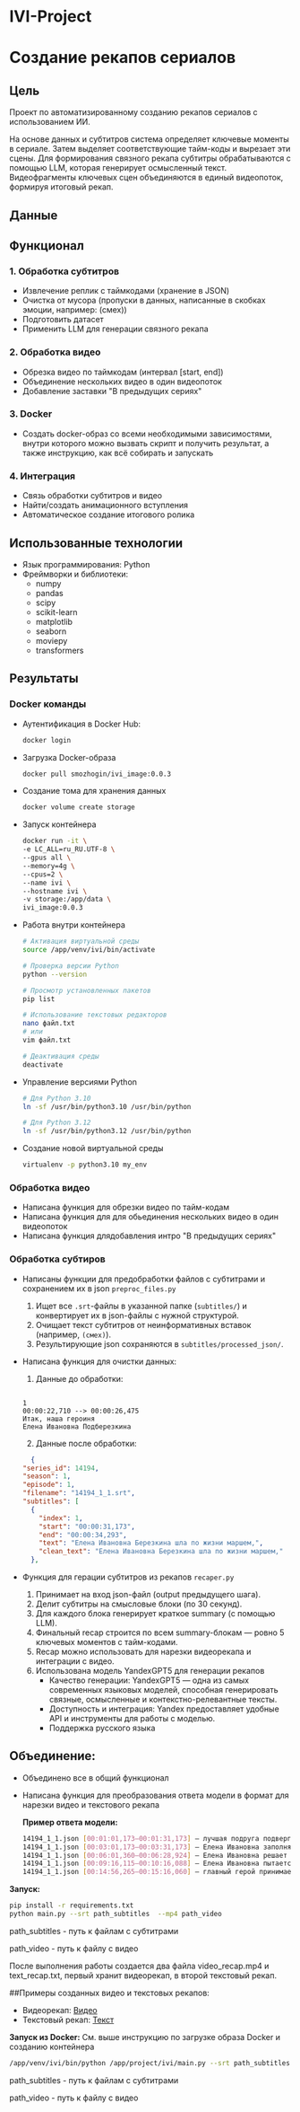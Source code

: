 # IVI-Project

# Создание рекапов сериалов

## Цель
Проект по автоматизированному созданию рекапов сериалов с использованием ИИ.

На основе данных и субтитров система определяет ключевые моменты в сериале. Затем выделяет соответствующие тайм-коды и вырезает эти сцены. Для формирования связного рекапа субтитры обрабатываются с помощью LLM, которая генерирует осмысленный текст. Видеофрагменты ключевых сцен объединяются в единый видеопоток, формируя итоговый рекап.

## Данные

## Функционал

### 1. Обработка субтитров
- Извлечение реплик с таймкодами (хранение в JSON)
- Очистка от мусора (пропуски в данных, написанные в скобках эмоции, например: (смех))
- Подготовить датасет
- Применить LLM для генерации связного рекапа

### 2. Обработка видео
- Обрезка видео по таймкодам (интервал [start, end])
- Объединение нескольких видео в один видеопоток
- Добавление заставки "В предыдущих сериях"

### 3. Docker
- Создать docker-образ со всеми необходимыми зависимостями, внутри которого можно вызвать скрипт и получить результат, а также инструкцию, как всё собирать и запускать

### 4. Интеграция
- Связь обработки субтитров и видео
- Найти/создать анимационного вступления
- Автоматическое создание итогового ролика

## Использованные технологии
- Язык программирования: Python
- Фреймворки и библиотеки:
  - numpy
  - pandas
  - scipy
  - scikit-learn
  - matplotlib
  - seaborn
  - moviepy
  - transformers

 ## Результаты

### Docker команды
- Аутентификация в Docker Hub:
   ```bash
   docker login
- Загрузка Docker-образа
  ```bash
  docker pull smozhogin/ivi_image:0.0.3
- Создание тома для хранения данных
  ```bash
  docker volume create storage
- Запуск контейнера
  ```bash
  docker run -it \
  -e LC_ALL=ru_RU.UTF-8 \
  --gpus all \
  --memory=4g \
  --cpus=2 \
  --name ivi \
  --hostname ivi \
  -v storage:/app/data \
  ivi_image:0.0.3
- Работа внутри контейнера
  ```bash
  # Активация виртуальной среды
  source /app/venv/ivi/bin/activate

  # Проверка версии Python
  python --version

  # Просмотр установленных пакетов
  pip list

  # Использование текстовых редакторов
  nano файл.txt
  # или
  vim файл.txt

  # Деактивация среды
  deactivate
- Управление версиями Python
  ```bash
  # Для Python 3.10
  ln -sf /usr/bin/python3.10 /usr/bin/python

  # Для Python 3.12
  ln -sf /usr/bin/python3.12 /usr/bin/python
- Создание новой виртуальной среды
  ```bash
  virtualenv -p python3.10 my_env

### Обработка видео
- Написана функция для обрезки видео по тайм-кодам
- Написана функция для для обьединения нескольких видео в один видеопоток
- Написана функция длядобавления интро "В предыдущих сериях"

### Обработка субтиров
- Написаны функции для предобработки файлов с субтитрами и сохранением их в json `preproc_files.py`
  1. Ищет все `.srt`-файлы в указанной папке (`subtitles/`) и конвертирует их в json-файлы с нужной структурой.
  2. Очищает текст субтитров от неинформативных вставок (например, `(смех)`).
  3. Результирующие json сохраняются в `subtitles/processed_json/`.
- Написана функция для очистки данных:
  1. Данные до обработки:
    ```srt
    
    1
    00:00:22,710 --> 00:00:26,475
    Итак, наша героиня
    Елена Ивановна Подберезкина
    ```
  2. Данные после обработки: 
  ```json
    {
  "series_id": 14194,
  "season": 1,
  "episode": 1,
  "filename": "14194_1_1.srt",
  "subtitles": [
    {
      "index": 1,
      "start": "00:00:31,173",
      "end": "00:00:34,293",
      "text": "Елена Ивановна Березкина шла по жизни маршем,",
      "clean_text": "Елена Ивановна Березкина шла по жизни маршем,"
    },

- Функция для герации субтитров из рекапов `recaper.py`

  1. Принимает на вход json-файл (output предыдущего шага).
  2. Делит субтитры на смысловые блоки (по 30 секунд).
  3. Для каждого блока генерирует краткое summary (с помощью LLM).
  4. Финальный recap строится по всем summary-блокам — ровно 5 ключевых моментов с тайм-кодами.
  4. Recap можно использовать для нарезки видеорекапа и интеграции с видео.
  5. Использована модель YandexGPT5 для генерации рекапов
     - Качество генерации: YandexGPT5 — одна из самых современных языковых моделей, способная генерировать связные, осмысленные и контекстно-релевантные тексты.
     - Доступность и интеграция: Yandex предоставляет удобные API и инструменты для работы с моделью.
     - Поддержка русского языка

## Объединение:
- Объединено все в общий функционал
- Написана функция для преобразования ответа модели в формат для нарезки видео и текстового рекапа

  **Пример ответа модели:**
  ```bash
  14194_1_1.json [00:01:01,173–00:01:31,173] – лучшая подруга подвергает сомнению привлекательность Елены Ивановны для мужчин, дав ей сутки на то, чтобы это доказать встречей с мужчиной;
  14194_1_1.json [00:03:01,173–00:03:31,173] – Елена Ивановна заполняет анкету для сайта знакомств, слегка искажая свой возраст;
  14194_1_1.json [00:06:01,360–00:06:28,924] – Елена Ивановна решает воспользоваться Тиндером для поиска партнёра, знакомится со шведским мужчиной, который приглашает её в Русский музей;
  14194_1_1.json [00:09:16,115–00:10:16,088] – Елена Ивановна пытается доказать подруге свою привлекательность, используя необычные методы, включая просьбу сделать селфи в кровати;
  14194_1_1.json [00:14:56,265–00:15:16,060] – главный герой принимает решение довериться судьбе и перестать принимать самостоятельные решения относительно своей жизни.


**Запуск:**
```bash
pip install -r requirements.txt
python main.py --srt path_subtitles  --mp4 path_video
```
path_subtitles - путь к файлам с субтитрами

path_video - путь к файлу с видео

После выполнения работы создается два файла video_recap.mp4 и text_recap.txt, первый хранит видеорекап, в второй текстовый рекап. 

##Примеры созданных видео и текстовых рекапов:
- Видеорекап: [Видео](video_recap.mp4)
- Текстовый рекап: [Текст](text_recap.txt)

**Запуск из Docker:**
См. выше инструкцию по загрузке образа Docker и созданию контейнера

```bash
/app/venv/ivi/bin/python /app/project/ivi/main.py --srt path_subtitles --mp4 path_video
```
path_subtitles - путь к файлам с субтитрами

path_video - путь к файлу с видео
